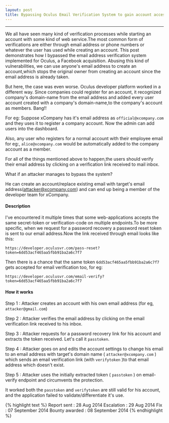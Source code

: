 ```yaml
---
layout: post
title: Bypassing Oculus Email Verification System to gain account access
---
```


---

We all have seen many kind of verification processes while starting an account with some kind of web service.The most common form of verifications are either through email address or phone numbers or whatever the user has used while creating an account.
This post demonstrates how I bypassed the email address verification system implemented for Oculus, a Facebook acquisition. Abusing this kind of vulnerabilities, we can use anyone's email address to create an account,which stops the original owner from 
creating an account since the email address is already taken.

But here, the case was even worse. Oculus developer platform worked in a different way. Since companies could register for an account, it recognized company's domain-name from the email address and added every user account created with a 
company's domain-name,to the company's account as members. Bang!!

For eg: Suppose xCompany has it's email address as `official@xcompany.com` and they uses it to register a company account. Now the admin can add users into the dashboard.

Also, any user who registers for a normal account with their employee email for eg:, `alice@xcompany.com` would be automatically added to the company account as a member.

For all of the things mentioned above to happen,the users should verify their email address by clicking on a verification link received to mail inbox.

What if an attacker manages to bypass the system?

He can create an account/replace existing email with target's email address(attacker@xcompany.com) and can end up being a member of the developer team for xCompany.

#### Description


I've encountered it multiple times that some web-applications accepts the same secret-token or verification-code on multiple endpoints.To be more specific, when we request for a password recovery a password reset token is sent 
to our email address.Now the link received through email looks like this:

`https://developer.oculusvr.com/pass-reset?token=6dd53acf465aa5fbb91ba2a6c7f7`

Then there is a chance that the same token `6dd53acf465aa5fbb91ba2a6c7f7` gets accepted for email verification too, for eg:

`https://developer.oculusvr.com/email-verify?token=6dd53acf465aa5fbb91ba2a6c7f7`


#### How it works


Step 1 : Attacker creates an account with his own email address (for eg, `attacker@gmail.com`)

Step 2 : Attacker verifies the email address by clicking on the email verification link received to his inbox.

Step 3 : Attacker requests for a password recovery link for his account and extracts the token received. Let's call it `passtoken`.

Step 4 : Attacker goes on and edits the account settings to change his email to an email address with target's domain name ( `attacker@xcompany.com` ) which sends an email verification link (with `verifytoken` )to that email address which doesn't exist.

Step 5 : Attacker uses the initially extracted token ( `passtoken` ) on email-verify endpoint and circumvents the protection.


It worked both the `passtoken` and `verifytoken` are still valid for his account, and the application failed to validate/differentiate it's use. 


{% highlight text %} Report sent : 28 Aug 2014 Escalation : 29 Aug 2014 Fix : 07 September 2014 Bounty awarded : 08 September 2014 {% endhighlight %}
